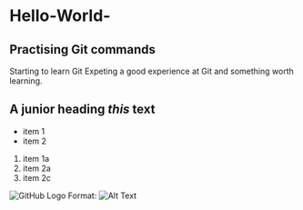 # Hello-World-
## Practising Git commands
Starting to learn Git
Expeting a good experience at Git and something worth learning.
## A junior heading *this* **text**

* item 1
* item 2

1. item 1a
1. item 2a
1. item 2c 

![GitHub Logo](/images/logo.png)
Format: ![Alt Text](url)

